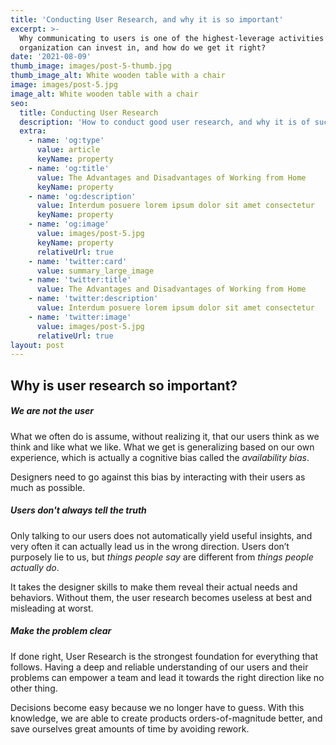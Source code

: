 ```yaml
---
title: 'Conducting User Research, and why it is so important'
excerpt: >-
  Why communicating to users is one of the highest-leverage activities an
  organization can invest in, and how do we get it right?
date: '2021-08-09'
thumb_image: images/post-5-thumb.jpg
thumb_image_alt: White wooden table with a chair
image: images/post-5.jpg
image_alt: White wooden table with a chair
seo:
  title: Conducting User Research
  description: 'How to conduct good user research, and why it is of such importance.'
  extra:
    - name: 'og:type'
      value: article
      keyName: property
    - name: 'og:title'
      value: The Advantages and Disadvantages of Working from Home
      keyName: property
    - name: 'og:description'
      value: Interdum posuere lorem ipsum dolor sit amet consectetur
      keyName: property
    - name: 'og:image'
      value: images/post-5.jpg
      keyName: property
      relativeUrl: true
    - name: 'twitter:card'
      value: summary_large_image
    - name: 'twitter:title'
      value: The Advantages and Disadvantages of Working from Home
    - name: 'twitter:description'
      value: Interdum posuere lorem ipsum dolor sit amet consectetur
    - name: 'twitter:image'
      value: images/post-5.jpg
      relativeUrl: true
layout: post
---
```

## Why is user research so important?

##### We are not the user

What we often do is assume, without realizing it, that our users think as we think and like what we like. What we get is generalizing based on our own experience, which is actually a cognitive bias called the *availability bias*.

Designers need to go against this bias by interacting with their users as much as possible.



##### Users don't always tell the truth

Only talking to our users does not automatically yield useful insights, and very often it can actually lead us in the wrong direction. Users don’t purposely lie to us, but *things people say* are different from *things people actually do*.

It takes the designer skills to make them reveal their actual needs and behaviors. Without them, the user research becomes useless at best and misleading at worst.



##### Make the problem clear

If done right, User Research is the strongest foundation for everything that follows. Having a deep and reliable understanding of our users and their problems can empower a team and lead it towards the right direction like no other thing.

Decisions become easy because we no longer have to guess. With this knowledge, we are able to create products orders-of-magnitude better, and save ourselves great amounts of time by avoiding rework.
